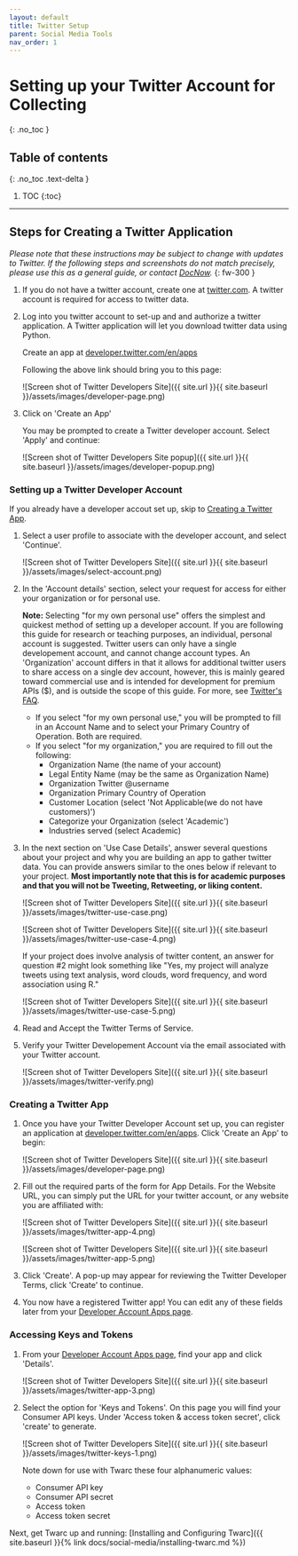 ```yaml
---
layout: default
title: Twitter Setup
parent: Social Media Tools
nav_order: 1
---
```


# Setting up your Twitter Account for Collecting
{: .no_toc }

## Table of contents
{: .no_toc .text-delta }

1. TOC
{:toc}

---

## Steps for Creating a Twitter Application

_Please note that these instructions may be subject to change with updates to Twitter. If the following steps and screenshots do not match precisely, please use this as a general guide, or contact [DocNow](https://www.docnow.io/)._
{: fw-300 }

1. If you do not have a twitter account, create one at [twitter.com](https://twitter.com/). A twitter account is required for access to twitter data. 

2. Log into you twitter account to set-up and and authorize a twitter application. A Twitter application will let you download twitter data using Python. 
   
   Create an app at [developer.twitter.com/en/apps](https://developer.twitter.com/en/apps)

   Following the above link should bring you to this page:

   ![Screen shot of Twitter Developers Site]({{ site.url }}{{ site.baseurl }}/assets/images/developer-page.png)

3. Click on 'Create an App'

   You may be prompted to create a Twitter developer account. Select 'Apply' and continue:

   ![Screen shot of Twitter Developers Site popup]({{ site.url }}{{ site.baseurl }}/assets/images/developer-popup.png)

### Setting up a Twitter Developer Account

If you already have a developer accout set up, skip to [Creating a Twitter App](#creating-a-twitter-app).

1. Select a user profile to associate with the developer account, and select 'Continue'.

   ![Screen shot of Twitter Developers Site]({{ site.url }}{{ site.baseurl }}/assets/images/select-account.png)

2. In the 'Account details' section, select your request for access for either your organization or for personal use. 

   **Note:** Selecting "for my own personal use" offers the simplest and quickest method of setting up a developer account. If you are following this guide for research or teaching purposes, an individual, personal account is suggested. Twitter users can only have a single developement account, and cannot change account types. An 'Organization' account differs in that it allows for additional twitter users to share access on a single dev account, however, this is mainly geared toward commercial use and is intended for development for premium APIs ($), and is outside the scope of this guide. For more, see [Twitter's FAQ](https://developer.twitter.com/en/docs/basics/developer-portal/faq.html).

    - If you select "for my own personal use," you will be prompted to fill in an Account Name and to select your Primary Country of Operation. Both are required.
    - If you select "for my organization," you are required to fill out the following:
        - Organization Name (the name of your account)
        - Legal Entity Name (may be the same as Organization Name)
        - Organization Twitter @username
        - Organization Primary Country of Operation
        - Customer Location (select 'Not Applicable(we do not have customers)')
        - Categorize your Organization (select 'Academic')
        - Industries served (select Academic)

3. In the next section on 'Use Case Details', answer several questions about your project and why you are building an app to gather twitter data. You can provide answers similar to the ones below if relevant to your project. **Most importantly note that this is for academic purposes and that you will not be Tweeting, Retweeting, or liking content.**

   ![Screen shot of Twitter Developers Site]({{ site.url }}{{ site.baseurl }}/assets/images/twitter-use-case.png)

   ![Screen shot of Twitter Developers Site]({{ site.url }}{{ site.baseurl }}/assets/images/twitter-use-case-4.png)

   If your project does involve analysis of twitter content, an answer for question #2 might look something like "Yes, my project will analyze tweets using text analysis, word clouds, word frequency, and word association using R."

   ![Screen shot of Twitter Developers Site]({{ site.url }}{{ site.baseurl }}/assets/images/twitter-use-case-5.png)

4. Read and Accept the Twitter Terms of Service.

5. Verify your Twitter Developement Account via the email associated with your Twitter account. 

    ![Screen shot of Twitter Developers Site]({{ site.url }}{{ site.baseurl }}/assets/images/twitter-verify.png)

### Creating a Twitter App

1. Once you have your Twitter Developer Account set up, you can register an application at [developer.twitter.com/en/apps](https://developer.twitter.com/en/apps). Click 'Create an App' to begin:

   ![Screen shot of Twitter Developers Site]({{ site.url }}{{ site.baseurl }}/assets/images/developer-page.png)

2. Fill out the required parts of the form for App Details. For the Website URL, you can simply put the URL for your twitter account, or any website you are affiliated with:

   ![Screen shot of Twitter Developers Site]({{ site.url }}{{ site.baseurl }}/assets/images/twitter-app-4.png)

   ![Screen shot of Twitter Developers Site]({{ site.url }}{{ site.baseurl }}/assets/images/twitter-app-5.png)

3. Click 'Create'. A pop-up may appear for reviewing the Twitter Developer Terms, click 'Create' to continue.

4. You now have a registered Twitter app! You can edit any of these fields later from your [Developer Account Apps page](https://developer.twitter.com/en/apps).

### Accessing Keys and Tokens

1. From your [Developer Account Apps page](https://developer.twitter.com/en/apps), find your app and click 'Details'.

   ![Screen shot of Twitter Developers Site]({{ site.url }}{{ site.baseurl }}/assets/images/twitter-app-3.png)

2. Select the option for 'Keys and Tokens'. On this page you will find your Consumer API keys. Under 'Access token & access token secret', click 'create' to generate. 

    ![Screen shot of Twitter Developers Site]({{ site.url }}{{ site.baseurl }}/assets/images/twitter-keys-1.png)

   Note down for use with Twarc these four alphanumeric values:
   - Consumer API key
   - Consumer API secret 
   - Access token 
   - Access token secret

Next, get Twarc up and running: [Installing and Configuring Twarc]({{ site.baseurl }}{% link docs/social-media/installing-twarc.md %})